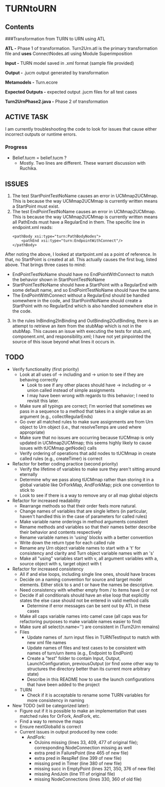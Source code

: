 # TURNtoURN

## Contents

###Transformation from TURN to URN using ATL
  
**ATL -** Phase 1 of transformation. Turn2Urn.atl is the primary transformation file and **uses** ConnectNodes.atl using Module Superimposition  
  
**Input -** TURN model saved in .xml format (sample file provided)  
  
**Output -** .jucm output generated by transformation  
  
**Metamodels -** Turn.ecore    
  
**Expected Outputs -** expected output .jucm files for all test cases  
  
**Turn2UrnPhase2.java -** Phase 2 of transformation 

## ACTIVE TASK
I am currently troubleshooting the code to look for issues that cause either incorrect outputs or runtime errors.

### Progress
* Belief.tucm = belief.tucm ?
	* Mostly. Two lines are different. These warrant discussion with Ruchika.

## ISSUES
1. The test StartPointTestNoName causes an error in UCMmap2UCMmap. This is because the way UCMmap2UCMmap is currently written means a StartPoint must exist.
2. The test EndPointTestNoName causes an error in UCMmap2UCMmap. This is because the way UCMmap2UCMmap is currently written means all PathEnds must have a RegularEnd in them. The specific line in endpoint.xml reads:
	```
	<pathBody xsi:type="turn:PathBodyNodes">
		<pathEnd xsi:type="turn:EndpointWithConnect"/>
	</pathBody>
	```
After noting the above, I looked at startpoint.xml as a point of reference. In that, no StartPoint is created at all. This actually causes the first bug, listed above. That brings three cases to mind:
* EndPointTestNoName should have no EndPointWithConnect to match the behavior shown in StartPointTestNoName
* StartPointTestNoName should have a StartPoint with a RegularEnd with some default name, and so EndPointTestNoName should have the same.
* The EndPointWithConnect without a RegularEnd should be handled somewhere in the code, and StartPointNoName should create a StartPoint with no RegularEnd which is also handled somewhere else in the code.
3. In the rules InBinding2InBinding and OutBinding2OutBinding, there is an attempt to retrieve an item from the stubMap which is not in the stubMap. This causes an issue with executing the tests for stub.xml, component.xml, and responsibility.xml; I have not yet pinpointed the source of this issue beyond what lines it occurs in.	

## TODO
* Verify functionality (first priority)
	* Look at all uses of -> including and -> union to see if they are behaving correctly
		* Look to see if any other places should have -> including or -> union called instead of simple assignments
		* I may have been wrong with regards to this behavior; I need to revisit this later.
	* Make sure all typings are correct; I'm worried that sometimes we pass in a sequence to a method that takes in a single value as an argument (e.g., collectRegularEnds)
	* Go over all matched rules to make sure assignments are from Urn object to Urn object (i.e., that resolveTemps are used where appropriate)
	* Make sure that no issues are occurring because tUCMmap is only updated in UCMmap2UCMmap; this seems highly likely to cause issues with tUCMmap.getNode() calls 
	* Verify ordering of operations that add nodes to tUCMmap in create called rules (e.g., createTimer) is correct
* Refactor for better coding practice (second priority)
	* Verify the lifetime of variables to make sure they aren't sitting around eternally
	* Determine why we pass along tUCMmap rather than storing it in a global variable like OrForkMap, AndForkMap; pick one convention to stick to
	* Look to see if there is a way to remove any or all map global objects
* Refactor for increased readability
	* Rearrange methods so that their order feels more natural.
	* Change names of variables that are single letters (in particular, haven't handled this in the case of parameters for called rules)
	* Make variable name orderings in method arguments consistent
	* Rename methods and variables so that their names better describe their behavior and contents respectively
	* Rename variable names in 'using' blocks with a better convention
	* Write down the return type for each called rule
	* Rename any Urn object variable names to start with a 't' for consistency and clarity and Turn object variable names with an 's'
	* Make all "using" variables start with v, all argument variables with a, source object with s, target object with t
* Refactor for increased consistency
	* All if and else loops, including single line ones, should have braces
	* Decide on a naming convention for source and target model elements. Either stick to s and t or have the names be descriptive.
	* Need consistency with whether empty from / to items have () or not
	* Decide if all conditionals should have an else loop that explicitly states the else case should not be entered in valid method calls
		* Determine if error messages can be sent out by ATL in these cases
	* Make all caps variable names into camel case (all caps was for refactoring purposes to make variable names easier to find)
	* Make sure all select(n.name='') are consistent in (Turn2Urn remains)
	* Files
		* Update names of .turn input files in TURNTestInput to match with new xml file names
		* Update names of files and test cases to be consistent with names of turn/urn items (e.g., Endpoint to EndPoint)
		* Create a "test" folder to contain Input, Output, LaunchConfiguration, previousOutput (or find some other way to structures the directory better than its current more arbitrary state)
		* Describe in this README how to use the launch configurations that have been added to the project
	* TURN
		* Check if it is acceptable to rename some TURN variables for more consistency in naming
* New TODO (will be categorized later):
	* Figure out if it is possible to make an implementation that uses matched rules for OrFork, AndFork, etc.
	* Find a way to remove the maps
	* Ensure nextGlobalId is correct
	* Current issues in output produced by new code:
		* AndFork:
			* OrJoins missing (lines 33, 409, 477 of original file); corresponding NodeConnection missing as well
			* extra pred in FailurePoint (line 465 of new file)
			* extra pred in RespRef (line 399 of new file)
			* missing pred in Timer (line 380 of new file)
			* missing succ in EmptyPoint (lines 321, 350, 376 of new file)
			* missing AndJoin (line 111 of original file)
			* missing NodeConnections (lines 330, 360 of old file)